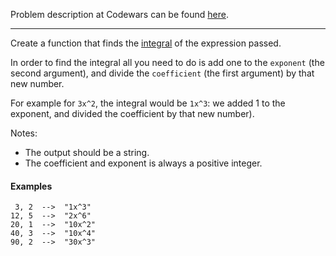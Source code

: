 Problem description at Codewars can be found
[here](https://www.codewars.com/kata/59811fd8a070625d4c000013/train/python).

-------------

Create a function that finds the [integral](https://en.wikipedia.org/wiki/Integral) of the
expression passed.
<br>

In order to find the integral all you need to do is add one to the `exponent` (the second argument),
and divide the `coefficient` (the first argument) by that new number.
<br>

For example for `3x^2`, the integral would be `1x^3`: we added 1 to the exponent, and divided the
coefficient by that new number).
<br>

Notes:
* The output should be a string.
* The coefficient and exponent is always a positive integer.

#### Examples
```
 3, 2  -->  "1x^3"
12, 5  -->  "2x^6"
20, 1  -->  "10x^2"
40, 3  -->  "10x^4"
90, 2  -->  "30x^3"
```
